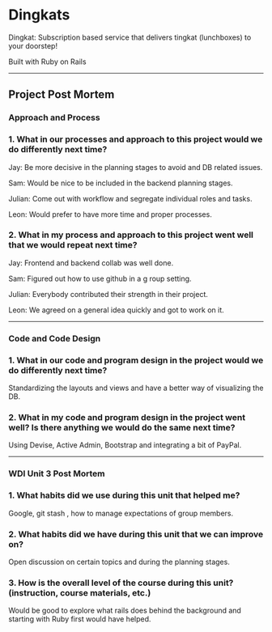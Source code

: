 # Dingkats

Dingkat: Subscription based service that delivers tingkat (lunchboxes) to your doorstep!

Built with Ruby on Rails

---

## Project Post Mortem

### Approach and Process

### 1. What in our processes and approach to this project would we do differently next time?

Jay: Be more decisive in the planning stages to avoid and DB related issues.

Sam: Would be nice to be included in the backend planning stages.

Julian: Come out with workflow and segregate individual roles and tasks.

Leon: Would prefer to have more time and proper processes.

### 2. What in my process and approach to this project went well that we would repeat next time?

Jay: Frontend and backend collab was well done.

Sam: Figured out how to use github in a g roup setting.

Julian: Everybody contributed their strength in their project.

Leon: We agreed on a general idea quickly and got to work on it.

---

### Code and Code Design

### 1. What in our code and program design in the project would we do differently next time?

Standardizing the layouts and views and have a better way of visualizing the DB.

### 2. What in my code and program design in the project went well? Is there anything we would do the same next time?

Using Devise, Active Admin, Bootstrap and integrating a bit of PayPal.

---

### WDI Unit 3 Post Mortem

### 1. What habits did we use during this unit that helped me?

Google, git stash , how to manage expectations of group members.

### 2. What habits did we have during this unit that we can improve on?

Open discussion on certain topics and during the planning stages.

### 3. How is the overall level of the course during this unit? (instruction, course materials, etc.)

Would be good to explore what rails does behind the background and starting with Ruby first would have helped.